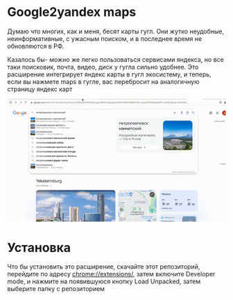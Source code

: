 # Google2yandex maps
Думаю что многих, как и меня, бесят карты гугл. Они жутко неудобные, неинформативные, с ужасным поиском, и в последнее время не обновляются в РФ. 

Казалось бы- можно же легко пользоваться сервисами яндекса, но все таки поисковик, почта, видео, диск у гугла сильно удобнее. Это расширение интегрирует яндекс карты в гугл экосистему, и теперь, если вы нажмете maps в гугле, вас перебросит на аналогичную страницу яндекс карт

![gif](example.gif)

# Установка
Что бы установить это расширение, скачайте этот репозиторий, перейдите по адресу [chrome://extensions/](chrome://extensions/), затем включите Developer mode, и нажмите на появившуюся кнопку Load Unpacked, затем выберите папку с репозиторием 
